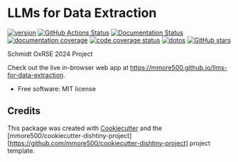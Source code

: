 
# LLMs for Data Extraction


[![version](https://img.shields.io/endpoint?url=https%3A%2F%2Fmmore500.github.io%2Fllms-for-data-extraction%2Fversion-badge.json)](https://github.com/mmore500/llms-for-data-extraction/releases)
[![GitHub Actions Status](https://github.com/mmore500/llms-for-data-extraction/actions/workflows/CI/badge.svg)](https://github.com/mmore500/llms-for-data-extraction/actions/workflows/CI/)
[![Documentation Status](https://readthedocs.org/projects/llms-for-data-extraction/badge/?version=latest)](https://llms-for-data-extraction.readthedocs.io/en/latest/?badge=latest)
[![documentation coverage](https://img.shields.io/endpoint?url=https%3A%2F%2Fmmore500.github.io%2Fllms-for-data-extraction%2Fdocumentation-coverage-badge.json)](https://llms-for-data-extraction.readthedocs.io/en/latest/)
[![code coverage status](https://codecov.io/gh/mmore500/llms-for-data-extraction/branch/master/graph/badge.svg)](https://codecov.io/gh/mmore500/llms-for-data-extraction)
[![dotos](https://img.shields.io/endpoint?url=https%3A%2F%2Fmmore500.com%2Fllms-for-data-extraction%2Fdoto-badge.json)](https://github.com/mmore500/llms-for-data-extraction/search?q=todo+OR+fixme&type=)
[![GitHub stars](https://img.shields.io/github/stars/mmore500/llms-for-data-extraction.svg?style=flat-square&logo=github&label=Stars&logoColor=white)](https://github.com/mmore500/llms-for-data-extraction)

Schmidt OxRSE 2024 Project

Check out the live in-browser web app at <https://mmore500.github.io/llms-for-data-extraction>.


-   Free software: MIT license
<!---
-   Documentation: <https://llms-for-data-extraction.readthedocs.io>.
-->


<!---
## Features

-   TODO

![cookie monster example](docs/assets/cookie.gif)
-->

## Credits

This package was created with [Cookiecutter](https://github.com/audreyr/cookiecutter) and the [mmore500/cookiecutter-dishtiny-project][https://github.com/mmore500/cookiecutter-dishtiny-project] project template.

<!---
This package uses [Empirical](https://github.com/devosoft/Empirical#readme), a library of tools for scientific software development, with emphasis on also being able to build web interfaces using Emscripten.
-->
